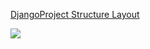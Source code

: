 [DjangoProject Structure Layout](https://techvidvan.com/tutorials/django-project-structure-layout/#:~:text=Django%20makes%20use%20of%20a,t%20Repeat%20Yourself%29%20and%20clean.)

![](https://studygyaan.com/wp-content/uploads/2019/07/Best-Practice-to-Structure-Django-Project-Directories-and-Files-1024x676.png)
